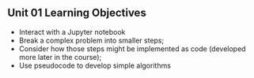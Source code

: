 ## Unit 01 Learning Objectives

- Interact with a Jupyter notebook
- Break a complex problem into smaller steps;
- Consider how those steps might be implemented as code (developed more later in the course);
- Use pseudocode to develop simple algorithms